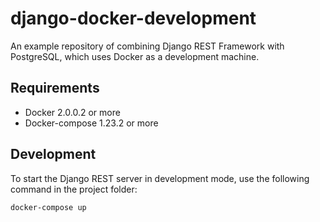 # django-docker-development
An example repository of combining Django REST Framework with PostgreSQL, which uses Docker as a development machine.

## Requirements

* Docker 2.0.0.2 or more
* Docker-compose 1.23.2 or more

## Development

To start the Django REST server in development mode, use the following command in the project folder:
```
docker-compose up
```
